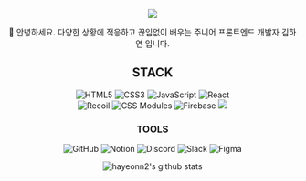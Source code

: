 <!--
**hayeonn2/hayeonn2** is a ✨ _special_ ✨ repository because its `README.md` (this file) appears on your GitHub profile.

Here are some ideas to get you started:

- 🔭 I’m currently working on ...
- 🌱 I’m currently learning ...
- 👯 I’m looking to collaborate on ...
- 🤔 I’m looking for help with ...
- 💬 Ask me about ...
- 📫 How to reach me: ...
- 😄 Pronouns: ...
- ⚡ Fun fact: ...
-->
<div align=center>
  
  <a href="https://hayeonn.tistory.com/" target="_blank"><img src="https://img.shields.io/badge/Tstory Blog-000000?style=for-the-badge&logo=Tistory&logoColor=white"/></a>
 
  👋 안녕하세요. 다양한 상황에 적응하고 끊임없이 배우는 주니어 프론트엔드 개발자 김하연 입니다.
  <br/>
  


## STACK
![HTML5](https://img.shields.io/badge/html5-%23E34F26.svg?style=for-the-badge&logo=html5&logoColor=white)
![CSS3](https://img.shields.io/badge/css3-%231572B6.svg?style=for-the-badge&logo=css3&logoColor=white)
![JavaScript](https://img.shields.io/badge/javascript-%23323330.svg?style=for-the-badge&logo=javascript&logoColor=%23F7DF1E)
![React](https://img.shields.io/badge/react-%2320232a.svg?style=for-the-badge&logo=react&logoColor=%2361DAFB)
<br/>
![Recoil](https://img.shields.io/badge/recoil-%231572B6.svg?style=for-the-badge&logo=recoil&logoColor=white)
![CSS Modules](https://img.shields.io/badge/cssmodules-000?style=for-the-badge&logo=cssmodules&logoColor=white)
![Firebase](https://img.shields.io/badge/Firebase-039BE5?style=for-the-badge&logo=Firebase&logoColor=white)
<img src="https://img.shields.io/badge/axios-181717?style=for-the-badge">
    
### TOOLS
![GitHub](https://img.shields.io/badge/github-%23121011.svg?style=for-the-badge&logo=github&logoColor=white)
![Notion](https://img.shields.io/badge/Notion-%23000000.svg?style=for-the-badge&logo=notion&logoColor=white)
![Discord](https://img.shields.io/badge/Discord-%237289DA.svg?style=for-the-badge&logo=discord&logoColor=white)
![Slack](https://img.shields.io/badge/Slack-4A154B?style=for-the-badge&logo=slack&logoColor=white)
![Figma](https://img.shields.io/badge/figma-F24E1E.svg?style=for-the-badge&logo=figma&logoColor=white)
  
  
  
![hayeonn2's github stats](https://github-readme-stats-git-masterrstaa-rickstaa.vercel.app/api?username=hayeonn2&&show_icons=true&theme=dark)
  
  
</div>
  
